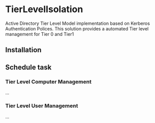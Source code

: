 # TierLevelIsolation
Active Directory Tier Level Model implementation based on Kerberos Authentication Polices. This solution provides a automated Tier level management for Tier 0 and Tier1
## Installation



## Schedule task
### Tier Level Computer Management
...
### Tier Level User Management
...
